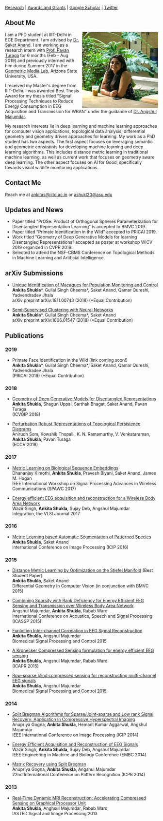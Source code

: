 [Research](research.md)    |    [Awards and Grants](fellowship_and_grants.md)  | [Google Scholar](https://scholar.google.co.in/citations?user=c-S0ouYAAAAJ&hl=en) | [Twitter](https://twitter.com/ankita1shukla)

## About Me
<img src = "AnkitaShukla.jpg" align = "right" width= "250" style = "margin-left:5px">

I am a PhD student at IIIT-Delhi in ECE Department. I am advised by [Dr. Saket Anand](https://www.iiitd.edu.in/~anands/). I am working as a research intern with [Prof. Pavan Turaga](https://pavanturaga.com/) for 6 months (Feb - Aug 2019) and previously interned with him during Summer 2017 in the [Geometric Media Lab](https://pavanturaga.com/geometric-media-lab/), Arizona State University, USA.

I received my Master's degree from IIIT-Delhi. I was awarded Best Thesis Award for my thesis titled "Signal Processing Techniques to Reduce Energy Consumption in EEG Acquisition and Transmission for WBAN" under the guidance of [Dr. Angshul Majumdar](https://www.iiitd.edu.in/~angshul/index.htm).

My research interests lie in deep learning and machine learning approaches for computer vision applications, topological data analysis, differential geometry and geometry driven approaches for learning. My work as a PhD student has two aspects. The first aspect focuses on leveraging semantic and geometric constraints for developing machine learning and deep learning algorithms. This includes distance metric learning in traditional machine learning, as well as current work that focuses on geometry aware deep learning. The other aspect focuses on AI for Good, specifically towards visual wildlife monitoring applications.
<!---My work as a PhD students spans --->


## Contact Me 
Reach me at [ankitas@iiitd.ac.in](ankitas@iiitd.ac.in) or [ashukl20@asu.edu](ashukl20@asu.edu)

## Updates and News

- Paper titled "PrOSe: Product of Orthogonal Spheres Parameterization for Disentangled Representation Learning" is accepted to BMVC 2019.
- Paper titled ”Primate Identification in the Wild” accepted to PRICAI 2019.
- Work titled “Geometry of Deep Generative Models for learning Disentangled Representations” accepted as poster at  workshop WiCV 2019 organized in CVPR 2019.
- Selected to attend the NSF-CBMS Conference on Topological Methods in Machine Learning and Artificial Intelligence.

## arXiv Submissions

  - [Unique Identification of Macaques for Population Monitoring and Control](https://arxiv.org/abs/1811.00743)  
    **Ankita Shukla**\*, Gullal Singh Cheema\*, Saket Anand, Qamar Qureshi, Yadvendradev Jhala  
    arXiv preprint arXiv:1811.00743 (2018)
    (\*Equal Contribution)
    
  - [Semi-Supervised Clustering with Neural Networks](https://www.google.com/url?sa=t&rct=j&q=&esrc=s&source=web&cd=1&cad=rja&uact=8&ved=2ahUKEwiz5ci4uIPjAhXQvJ4KHd6oCPcQFjAAegQIAxAB&url=https%3A%2F%2Farxiv.org%2Fabs%2F1806.01547&usg=AOvVaw3Vh22r2Rzyo98I2a5dEFna)  
    **Ankita Shukla**\*, Gullal Singh Cheema\*, Saket Anand  
    arXiv preprint arXiv:1806.01547 (2018)
    (\*Equal Contribution)



## Publications  
### 2019
  - Primate Face Identification in the Wild (link coming soon!)  
    **Ankita Shukla**\*, Gullal Singh Cheema\*, Saket Anand, Qamar Qureshi, Yadvendradev Jhala  
    (PRICAI 2019)
    (\*Equal Contribution)
  
### 2018 
  - [Geometry of Deep Generative Models for Disentangled Representations](https://arxiv.org/pdf/1902.06964.pdf)  
    **Ankita Shukla**, Shagun Uppal, Sarthak Bhagat, Saket Anand, Pavan Turaga    
    (ICVGIP 2018)
    
  - [Perturbation Robust Representations of Topological Persistence Diagrams](http://openaccess.thecvf.com/content_ECCV_2018/papers/Anirudh_Som_Perturbation_Robust_Representations_ECCV_2018_paper.pdf)  
    Anirudh Som, Kowshik Thopalli, K. N. Ramamurthy, V. Venkataraman, **Ankita Shukla**, Pavan Turaga  
    (ECCV 2018)
 
### 2017
 - [Metric Learning on Biological Sequence Embeddings](http://ieeexplore.ieee.org/document/8227769/)  
   Dhananjay Kimothi, **Ankita Shukla**, Pravesh Biyani, Saket Anand, James M. Hogan  
   IEEE International Workshop on Signal Processing Advances in Wireless Communications (SPAWC 2017)
   
 - [Energy efficient EEG acquisition and reconstruction for a Wireless Body Area Network](https://www.sciencedirect.com/science/article/pii/S0167926016300438)  
    Wazir Singh, **Ankita Shukla**, Sujay Deb, Angshul Majumdar  
    Integration, the VLSI Journal 2017

### 2016 
 - [Metric Learning based Automatic Segmentation of Patterned Species](https://www.iiitd.edu.in/~anands/files/papers/ml_seg_icip2016.pdf)  
   **Ankita Shukla**, Saket Anand  
   International Conference on Image Processing (ICIP 2016)

### 2015
 - [Distance Metric Learning by Optimization on the Stiefel Manifold](http://www.bmva.org/bmvc/2015/diffcv/papers/paper007/paper007.pdf) (Best Student Paper)  
   **Ankita Shukla**, Saket Anand  
   Differential Geometry in Computer Vision (in conjunction with BMVC 2015)
   
 - [Combining Sparsity with Rank Deficiency for Energy Efficient EEG Sensing
   and Transmission over Wireless Body Area Network](http://ieeexplore.ieee.org/stamp/stamp.jsp?tp=&arnumber=7178087)  
   Angshul Majumdar, **Ankita Shukla**, Rabab Ward  
   International Conference on Acoustics, Speech and Signal Processing (ICASSP 2015)

 - [Exploiting Inter-channel Correlation in EEG Signal Reconstruction](https://www.sciencedirect.com/science/article/pii/S1746809414001694)  
   **Ankita Shukla**, Angshul Majumdar  
   Biomedical Signal Processing and Control 2015
   
 - [A Kronecker Compressed Sensing formulation for energy efficient EEG sensing](https://ieeexplore.ieee.org/stamp/stamp.jsp?arnumber=7050682)  
   **Ankita Shukla**, Angshul Majumdar, Rabab Ward  
   (ICAPR 2015)
   
 - [Row-sparse blind compressed sensing for reconstructing multi-channel EEG signals](https://www.sciencedirect.com/science/article/pii/S1746809414001359)    
   **Ankita Shukla**, Angshul Majumdar  
   Biomedical Signal Processing and Control 2015

   
   

### 2014
 - [Split Bregman Algorithms for Sparse/Joint-sparse and Low rank Signal Recovery: Application 
   in Compressive  Hyperspectral Imaging](http://ieeexplore.ieee.org/stamp/stamp.jsp?tp=&arnumber=7025260)  
   Anupriya Gogna, **Ankita Shukla**, Hemant Kumar Aggarwal, Angshul Majumdar  
   IEEE International Conference on Image Processing (ICIP 2014)

 - [Energy Efficient Acquisition and Reconstruction of EEG Signals](https://www.ncbi.nlm.nih.gov/pubmed/25570198)      
   Wazir Singh, **Ankita Shukla**, Sujay Deb, Angshul Majumdar  
   IEEE Engineering in Machine and Biology Conference (EMBC 2014)

 - [Matrix Recovery using Split Bregman](https://arxiv.org/abs/1312.6872)  
   Anupriya Gogna, **Ankita Shukla**, Angshul Majumdar  
   22nd International Conference on Pattern Recognition (ICPR 2014)
   
### 2013
 - [Real-Time Dynamic MRI Reconstruction:
   Accelerating Compressed Sensing on Graphical Processor Unit](https://www.actapress.com/Abstract.aspx?paperId=455711)  
   **Ankita Shukla**, Anghsul Majumdar, Rabab Ward  
   IASTED Signal and Image Processing 2013


   
    


<!---

```markdown
Syntax highlghted c ode block

# About Me
## Header 2
### Header 3

- Bulleted
- List

1. Numbered
2. List

**Bold** and _Italic_ and `Code` text

[Link](url) and ![Image](src)
```

For more details see [GitHub Flavored Markdown](https://guides.github.com/features/mastering-markdown/).

### Jekyll Themes

Your Pages site will use the layout and styles from the Jekyll theme you have selected in your [repository settings](https://github.com/ankita-shukla/ankita-shukla.github.io/settings). The name of this theme is saved in the Jekyll `_config.yml` configuration file.

### Support or Contact

Having trouble with Pages? Check out our [documentation](https://help.github.com/categories/github-pages-basics/) or [contact support](https://github.com/contact) and we’ll help you sort it out.--->

